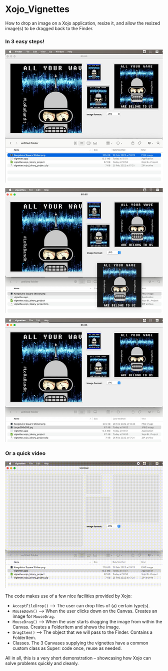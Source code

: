 # Xojo_Vignettes

How to drop an image on a Xojo application, resize it, and allow the resized image(s) to be dragged back to the Finder.

### In 3 easy steps!

![Step1](assets/Step1.jpg)

![Step2](assets/Step2.jpg)

![Step3](assets/Step3.jpg)

### Or a quick video

![demo](assets/Xojo_Vignettes.gif)

The code makes use of a few nice facilities provided by Xojo:

* `AcceptFileDrop()` --> The user can drop files of (a) certain type(s).
* `MouseDown()` --> When the user clicks down on the Canvas. Creates an image for `MouseDrag`.
* `MouseDrag()` --> When the user starts dragging the image from within the Canvas. Creates a FolderItem and shows the image.
* `DragItem()` --> The object that we will pass to the Finder. Contains a FolderItem.
* Classes. The 3 Canvases supplying the vignettes have a common custom class as Super: code once, reuse as needed.

All in all, this is a very short demonstration – showcasing how Xojo can solve problems quickly and cleanly.

